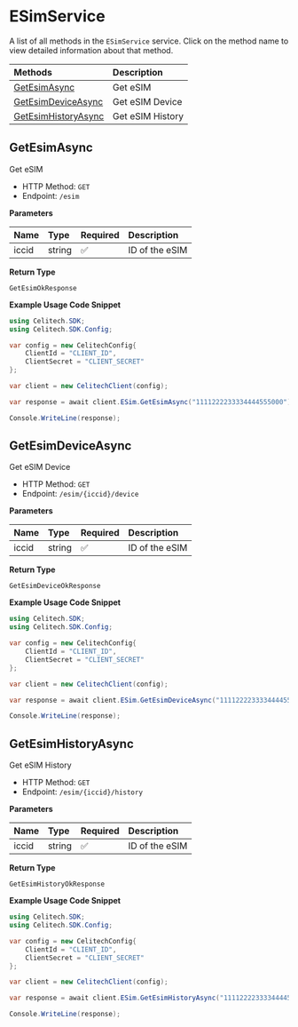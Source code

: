 # ESimService

A list of all methods in the `ESimService` service. Click on the method name to view detailed information about that method.

| Methods                                     | Description      |
| :------------------------------------------ | :--------------- |
| [GetEsimAsync](#getesimasync)               | Get eSIM         |
| [GetEsimDeviceAsync](#getesimdeviceasync)   | Get eSIM Device  |
| [GetEsimHistoryAsync](#getesimhistoryasync) | Get eSIM History |

## GetEsimAsync

Get eSIM

- HTTP Method: `GET`
- Endpoint: `/esim`

**Parameters**

| Name  | Type   | Required | Description    |
| :---- | :----- | :------- | :------------- |
| iccid | string | ✅       | ID of the eSIM |

**Return Type**

`GetEsimOkResponse`

**Example Usage Code Snippet**

```csharp
using Celitech.SDK;
using Celitech.SDK.Config;

var config = new CelitechConfig{
    ClientId = "CLIENT_ID",
	ClientSecret = "CLIENT_SECRET"
};

var client = new CelitechClient(config);

var response = await client.ESim.GetEsimAsync("1111222233334444555000");

Console.WriteLine(response);
```

## GetEsimDeviceAsync

Get eSIM Device

- HTTP Method: `GET`
- Endpoint: `/esim/{iccid}/device`

**Parameters**

| Name  | Type   | Required | Description    |
| :---- | :----- | :------- | :------------- |
| iccid | string | ✅       | ID of the eSIM |

**Return Type**

`GetEsimDeviceOkResponse`

**Example Usage Code Snippet**

```csharp
using Celitech.SDK;
using Celitech.SDK.Config;

var config = new CelitechConfig{
    ClientId = "CLIENT_ID",
	ClientSecret = "CLIENT_SECRET"
};

var client = new CelitechClient(config);

var response = await client.ESim.GetEsimDeviceAsync("1111222233334444555000");

Console.WriteLine(response);
```

## GetEsimHistoryAsync

Get eSIM History

- HTTP Method: `GET`
- Endpoint: `/esim/{iccid}/history`

**Parameters**

| Name  | Type   | Required | Description    |
| :---- | :----- | :------- | :------------- |
| iccid | string | ✅       | ID of the eSIM |

**Return Type**

`GetEsimHistoryOkResponse`

**Example Usage Code Snippet**

```csharp
using Celitech.SDK;
using Celitech.SDK.Config;

var config = new CelitechConfig{
    ClientId = "CLIENT_ID",
	ClientSecret = "CLIENT_SECRET"
};

var client = new CelitechClient(config);

var response = await client.ESim.GetEsimHistoryAsync("1111222233334444555000");

Console.WriteLine(response);
```
